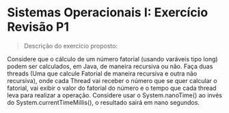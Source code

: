 # Sistemas Operacionais I: Exercício Revisão P1
> Descrição do exercício proposto:

Considere que o cálculo de um número fatorial (usando varáveis tipo long) podem ser calculados, em Java, de maneira recursiva ou não. Faça duas threads (Uma que calcule Fatorial de maneira recursiva e outra não recursiva), onde cada Thread vai receber o número que se quer calcular o fatorial, vai exibir o valor do fatorial do número e o tempo que cada thread leva para realizar a operação. Considere usar o System.nanoTime() ao invés do System.currentTimeMillis(), o resultado sairá em nano segundos.